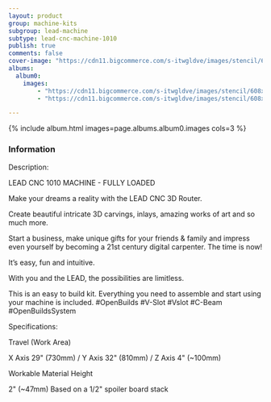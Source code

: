```yaml
---
layout: product
group: machine-kits
subgroup: lead-machine
subtype: lead-cnc-machine-1010
publish: true
comments: false
cover-image: "https://cdn11.bigcommerce.com/s-itwgldve/images/stencil/608x608/products/4276/8714/LEAD_CNC_profile_silver__32235.1550607014__63742.1675310633.png?c=2"
albums:
  album0:
    images:
        - "https://cdn11.bigcommerce.com/s-itwgldve/images/stencil/608x608/products/4276/8714/LEAD_CNC_profile_silver__32235.1550607014__63742.1675310633.png?c=2"
        - "https://cdn11.bigcommerce.com/s-itwgldve/images/stencil/608x608/products/4276/8712/LEAD_CNC_profile_black__00210.1550607019__18702.1675310632.png?c=2"

---
```


{% include album.html images=page.albums.album0.images cols=3 %}

### Information

Description:
 

  LEAD CNC 1010 MACHINE - FULLY LOADED

  Make your dreams a reality with the LEAD CNC 3D Router.

Create beautiful intricate 3D carvings, inlays, amazing works of art and so much more.

Start a business, make unique gifts for your friends & family and impress even yourself by becoming a 21st century digital carpenter.  The time is now! 

It’s easy, fun and intuitive.

With you and the LEAD, the possibilities are limitless.

This is an easy to build kit. Everything you need to assemble and start using your machine is included. #OpenBuilds #V-Slot #Vslot #C-Beam #OpenBuildsSystem

  Specifications:

  Travel (Work Area)

  X Axis 29" (730mm) / Y Axis 32" (810mm) / Z Axis 4" (~100mm)

  Workable Material Height

  2" (~47mm) Based on a 1/2" spoiler board stack

